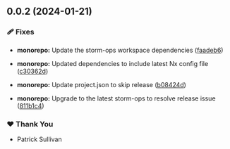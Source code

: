 ## 0.0.2 (2024-01-21)


### 🩹 Fixes

- **monorepo:** Update the storm-ops workspace dependencies ([faadeb6](https://github.com/storm-software/storm-stack/commit/faadeb6))

- **monorepo:** Updated dependencies to include latest Nx config file ([c30362d](https://github.com/storm-software/storm-stack/commit/c30362d))

- **monorepo:** Update project.json to skip release ([b08424d](https://github.com/storm-software/storm-stack/commit/b08424d))

- **monorepo:** Upgrade to the latest storm-ops to resolve release issue ([811b1c4](https://github.com/storm-software/storm-stack/commit/811b1c4))


### ❤️  Thank You

- Patrick Sullivan